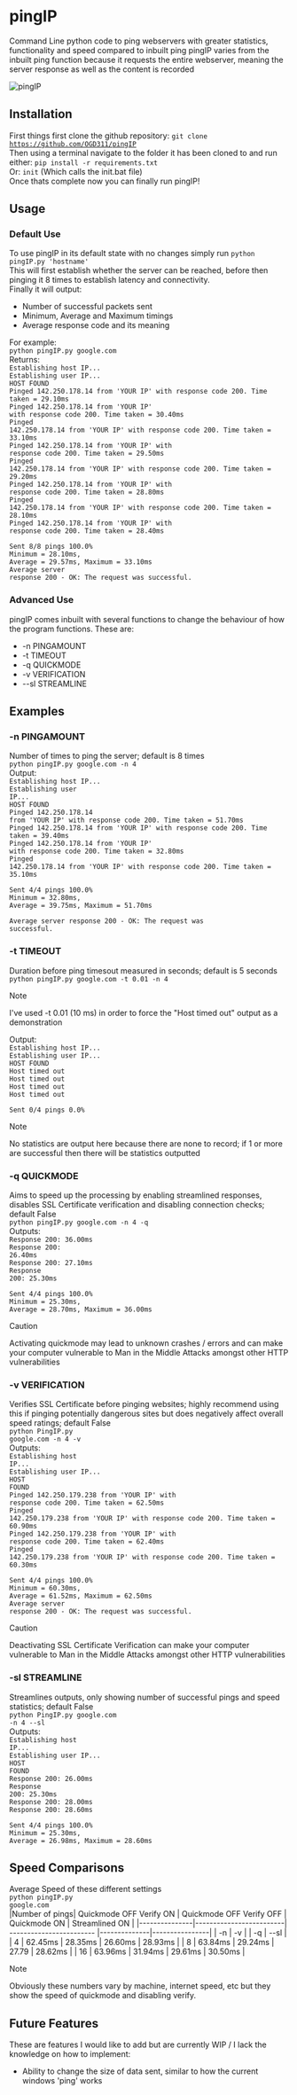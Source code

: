 # pingIP
Command Line python code to ping webservers with greater statistics, functionality and speed compared to inbuilt ping
pingIP varies from the inbuilt ping function because it requests the entire webserver, meaning the server response as well as the content is recorded

![pingIP](https://github.com/OGD311/pingIP/assets/114223604/0fcf6843-eda5-4b2d-91ca-928abbf2920e)


## Installation
First things first clone the github repository:
<code>git clone https://github.com/OGD311/pingIP</code> <br>
Then using a terminal navigate to the folder it has been cloned to and run either:
<code>pip install -r requirements.txt</code> <br>
Or:
<code>init</code> (Which calls the init.bat file) <br>
Once thats complete now you can finally run pingIP!

## Usage
### Default Use
To use pingIP in its default state with no changes simply run
<code>python pingIP.py 'hostname'</code> <br>
This will first establish whether the server can be reached, before then pinging it 8 times to establish latency and connectivity. <br>
Finally it will output:
* Number of successful packets sent
* Minimum, Average and Maximum timings
* Average response code and its meaning

For example: <br>
<code>python pingIP.py google.com</code> <br>
Returns: <br>
<code>Establishing host IP...</code><br>
<code>Establishing user IP...</code><br>
<code>HOST FOUND</code><br>
<code>Pinged 142.250.178.14 from 'YOUR IP' with response code 200. Time taken = 29.10ms</code><br>
<code>Pinged 142.250.178.14 from 'YOUR IP' with response code 200. Time taken = 30.40ms</code><br>
<code>Pinged 142.250.178.14 from 'YOUR IP' with response code 200. Time taken = 33.10ms</code><br>
<code>Pinged 142.250.178.14 from 'YOUR IP' with response code 200. Time taken = 29.50ms</code><br>
<code>Pinged 142.250.178.14 from 'YOUR IP' with response code 200. Time taken = 29.20ms</code><br>
<code>Pinged 142.250.178.14 from 'YOUR IP' with response code 200. Time taken = 28.80ms</code><br>
<code>Pinged 142.250.178.14 from 'YOUR IP' with response code 200. Time taken = 28.10ms</code><br>
<code>Pinged 142.250.178.14 from 'YOUR IP' with response code 200. Time taken = 28.40ms</code><br>

<code>Sent 8/8 pings 100.0%</code><br>
<code>Minimum = 28.10ms, Average = 29.57ms, Maximum = 33.10ms</code><br>
<code>Average server response 200 - OK: The request was successful.</code><br>

### Advanced Use
pingIP comes inbuilt with several functions to change the behaviour of how the program functions. These are: <br>

* -n  PINGAMOUNT
* -t  TIMEOUT
* -q  QUICKMODE
* -v  VERIFICATION
* --sl  STREAMLINE

## Examples
### -n PINGAMOUNT
Number of times to ping the server; default is 8 times <br>
<code>python pingIP.py google.com -n 4</code> <br>
Output: <br>
<code>Establishing host IP...</code><br>
<code>Establishing user IP...</code><br>
<code>HOST FOUND</code><br>
<code>Pinged 142.250.178.14 from 'YOUR IP' with response code 200. Time taken = 51.70ms</code><br>
<code>Pinged 142.250.178.14 from 'YOUR IP' with response code 200. Time taken = 39.40ms</code><br>
<code>Pinged 142.250.178.14 from 'YOUR IP' with response code 200. Time taken = 32.80ms</code><br>
<code>Pinged 142.250.178.14 from 'YOUR IP' with response code 200. Time taken = 35.10ms</code><br>

<code>Sent 4/4 pings 100.0%</code><br>
<code>Minimum = 32.80ms, Average = 39.75ms, Maximum = 51.70ms</code><br>

<code>Average server response 200 - OK: The request was successful.</code><br>

### -t TIMEOUT
Duration before ping timesout measured in seconds; default is 5 seconds <br>
<code>python pingIP.py google.com -t 0.01 -n 4</code> <br>
> [!NOTE]
> I've used -t 0.01 (10 ms)  in order to force the "Host timed out" output as a demonstration
 
Output: <br>
<code>Establishing host IP...</code><br>
<code>Establishing user IP...</code><br>
<code>HOST FOUND</code><br>
<code>Host timed out</code><br>
<code>Host timed out</code><br>
<code>Host timed out</code><br>
<code>Host timed out</code><br>

<code>Sent 0/4 pings 0.0%</code><br>
> [!NOTE]
> No statistics are output here because there are none to record; if 1 or more are successful then there will be statistics outputted


### -q QUICKMODE
Aims to speed up the processing by enabling streamlined responses, disables SSL Certificate verification and disabling connection checks; default False <br>
<code>python pingIP.py google.com -n 4 -q</code> <br>
Outputs: <br>
<code>Response 200: 36.00ms</code><br>
<code>Response 200: 26.40ms</code><br>
<code>Response 200: 27.10ms</code><br>
<code>Response 200: 25.30ms</code><br>

<code>Sent 4/4 pings 100.0%</code><br>
<code>Minimum = 25.30ms, Average = 28.70ms, Maximum = 36.00ms</code><br>

>[!CAUTION]
> Activating quickmode may lead to unknown crashes / errors and can make your computer vulnerable to Man in the Middle Attacks amongst other HTTP vulnerabilities

### -v VERIFICATION
Verifies SSL Certificate before pinging websites; highly recommend using this if pinging potentially dangerous sites but does negatively affect overall speed ratings; default False <br>
<code>python PingIP.py google.com -n 4 -v</code> <br>
Outputs: <br>
<code>Establishing host IP...</code><br>
<code>Establishing user IP...</code><br>
<code>HOST FOUND</code><br>
<code>Pinged 142.250.179.238 from 'YOUR IP' with response code 200. Time taken = 62.50ms</code><br>
<code>Pinged 142.250.179.238 from 'YOUR IP' with response code 200. Time taken = 60.90ms</code><br>
<code>Pinged 142.250.179.238 from 'YOUR IP' with response code 200. Time taken = 62.40ms</code><br>
<code>Pinged 142.250.179.238 from 'YOUR IP' with response code 200. Time taken = 60.30ms</code><br>

<code>Sent 4/4 pings 100.0%</code><br>
<code>Minimum = 60.30ms, Average = 61.52ms, Maximum = 62.50ms</code><br>
<code>Average server response 200 - OK: The request was successful.</code><br>

>[!CAUTION]
> Deactivating SSL Certificate Verification can make your computer vulnerable to Man in the Middle Attacks amongst other HTTP vulnerabilities

### -sl STREAMLINE
Streamlines outputs, only showing number of successful pings and speed statistics; default False <br>
<code>python PingIP.py google.com -n 4 --sl</code> <br>
Outputs: <br>
<code>Establishing host IP...</code><br>
<code>Establishing user IP...</code><br>
<code>HOST FOUND</code><br>
<code>Response 200: 26.00ms</code><br>
<code>Response 200: 25.30ms</code><br>
<code>Response 200: 28.00ms</code><br>
<code>Response 200: 28.60ms</code><br>

<code>Sent 4/4 pings 100.0%</code><br>
<code>Minimum = 25.30ms, Average = 26.98ms, Maximum = 28.60ms</code><br>


## Speed Comparisons
Average Speed of these different settings <br>
<code>python pingIP.py google.com</code> <br>
|Number of pings| Quickmode OFF Verify ON  | Quickmode OFF Verify OFF | Quickmode ON | Streamlined ON |
|---------------|-------------------------| ------------------------ |--------------|----------------|
| -n | -v | | -q | --sl |
| 4 | 62.45ms | 28.35ms | 26.60ms | 28.93ms |
| 8 | 63.84ms | 29.24ms | 27.79 | 28.62ms |
| 16 | 63.96ms | 31.94ms | 29.61ms | 30.50ms |

>[!NOTE]
>Obviously these numbers vary by machine, internet speed, etc but they show the speed of quickmode and disabling verify.


## Future Features
These are features I would like to add but are currently WIP / I lack the knowledge on how to implement: <br>
* Ability to change the size of data sent, similar to how the current windows 'ping' works



